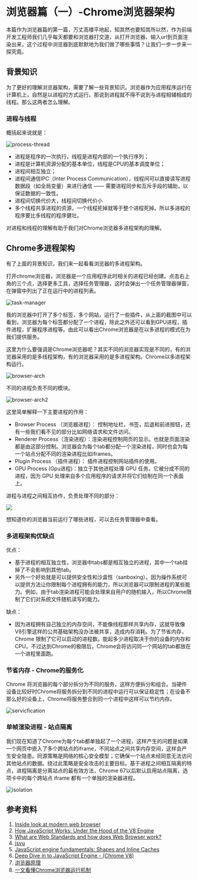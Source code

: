 # 浏览器篇（一）-Chrome浏览器架构

本篇作为浏览器篇的第一篇，万丈高楼平地起，知其然也要知其所以然，作为前端开发工程师我们几乎每天都要和浏览器打交道，从打开浏览器、输入url到页面渲染出来，这个过程中浏览器到底默默地为我们做了哪些事情？让我们一步一步来一探究竟。

## 背景知识

为了更好的理解浏览器架构，需要了解一些背景知识。浏览器作为应用程序运行在计算机上，自然是以进程的方式运行。那说到进程就不得不说到与进程相辅相成的线程。那么这两者怎么理解。

### 进程与线程 

概括起来说就是：

![process-thread](./process-thread.png)

* 进程是程序的一次执行，线程是进程内部的一个执行序列；
* 进程是计算机资源分配的基本单位，线程是CPU的基本调度单位；
* 进程间相互独立；
* 进程间通信IPC（Inter Process Communication），线程间可以直接读写进程数据段（如全局变量）来进行通信 —— 需要进程同步和互斥手段的辅助，以保证数据的一致性。
* 进程间切换代价大，线程间切换代价小
* 多个线程共享进程的资源，一个线程死掉就等于整个进程死掉。所以多进程的程序要比多线程的程序健壮。

对进程和线程的理解有助于我们对Chrome浏览器多进程架构的理解。


## Chrome多进程架构

有了上面的背景知识，我们来一起看看浏览器的多进程架构。

打开chrome浏览器，浏览器是一个应用程序此时相关的进程已经创建。点击右上角的三个点，选择更多工具，选择任务管理器，这时会弹出一个任务管理器弹窗，在弹窗中列出了正在运行中的进程列表。

![task-manager](./task-manager.png)

我的浏览器中打开了多个标签，多个网站，运行了一些插件，从上面的截图中可以看到，浏览器为每个标签都分配了一个进程，除此之外还可以看到GPU进程，插件进程，扩展程序进程等。由此可以看出Chrome浏览器是在以多进程的模式在为我们提供服务。


这里为什么要强调是Chrome浏览器呢？其实不同的浏览器实现是不同的，有的浏览器采用的是多线程架构，有的浏览器采用的是多进程架构。Chrome以多进程架构运行。

 ![browser-arch](./browser-arch.png)

不同的进程负责不同的模块。

 ![browser-arch2](./browser-arch2.png)

这里简单解释一下主要进程的作用：

* Browser Process （浏览器进程）： 控制地址栏，书签，后退和前进按钮，还有一些我们看不见的部分比如网络请求和文件访问。
* Renderer Process（渲染进程）：渲染进程控制网页的显示。也就是页面渲染都是由这部分控制。浏览器会为每个tab都分配一个渲染进程，同时也会为每一个站点分配不同的渲染进程比如iframes。
* Plugin Process （插件进程）： 插件进程控制网站插件的使用。
* GPU Process (Gpu进程)：独立于其他进程处理 GPU 任务。它被分成不同的进程，因为 GPU 处理来自多个应用程序的请求并将它们绘制在同一个表面上。


进程与进程之间相互协作，负责处理不同的部分：

![](./browserui.png)

想知道你的浏览器当前运行了哪些进程，可以去任务管理器中查看。


### 多进程架构优缺点


优点： 

* 基于进程的相互独立性，浏览器中tabs都是相互独立的进程，其中一个tab挂掉了不会影响到其他tab。
* 另外一个好处就是可以提供安全性和沙盒性（sanboxing）。因为操作系统可以提供方法让你限制每个进程拥有的能力，所以浏览器可以限制进程的某些能力。例如，由于tab渲染进程可能会处理来自用户的随机输入，所以Chrome限制了它们对系统文件随机读写的能力。

缺点：

* 因为进程拥有自己独立的内存空间，不能像线程那样共享内存，这就导致像V8引擎这样的公共基础架构没办法被共享，造成内存消耗。为了节省内存，Chrome 限制了它可以启动的进程数。能起多少进程取决于你的设备的内存和CPU。不过达到Chrome的极限后，Chrome会将访问同一个网站的tab都放在一个进程里面跑。


### 节省内存 - Chrome的服务化


Chrome 将浏览器的每个部分拆分为不同的服务，这样方便拆分和组合。当硬件设备比较好时Chrome将服务拆分到不同的进程中运行可以保证稳定性；在设备不那么好的设备上，Chrome将服务整合到同一个进程中这样可以节约内存。

![servicfication](./servicfication.svg)

### 单帧渲染进程 - 站点隔离

我们现在知道了Chrome为每个tab都单独起了一个进程，这样产生的问题是如果一个网页中嵌入了多个跨站点的iframe，不同站点之间共享内存空间，这样会产生安全隐患。同源策略是网络的核心安全模型；它确保一个站点未经同意无法访问其他站点的数据。绕过此策略是安全攻击的主要目标。基于进程之间相互隔离的特点，进程隔离是分离站点的最有效方法，Chrome 67以后默认启用站点隔离，选项卡中的每个跨站点 iframe 都有一个单独的渲染器进程。

![isolation](./isolation.png)

## 参考资料

1. [Inside look at modern web browser](https://developers.google.com/web/updates/2018/09/inside-browser-part1)
2. [How JavaScript Works: Under the Hood of the V8 Engine](https://www.freecodecamp.org/news/javascript-under-the-hood-v8/)
3. [What are Web Standards and how does Web Browser work?](https://lyamkin.com/blog/what-are-web-standards-and-how-does-web-browser-work/)
4. [jsvu](https://github.com/GoogleChromeLabs/jsvu)
5.  [JavaScript engine fundamentals: Shapes and Inline Caches](https://mathiasbynens.be/notes/shapes-ics)
6. [Deep Dive in to JavaScript Engine - (Chrome V8)](https://dev.to/edisonpappi/how-javascript-engines-chrome-v8-works-50if)
7. [浏览器原理](https://github.com/yacan8/blog/issues/28)
8. [一文看懂Chrome浏览器运行机制](https://zhuanlan.zhihu.com/p/102149546)
